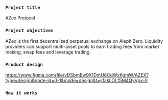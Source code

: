 ### `Project title`
AZex Protocol

### `Project objectives` 
AZex is the first decentralized perpetual exchange on Aleph Zero. Liquidity providers can support multi-asset pools to earn trading fees from market making, swap fees and leverage trading.

### `Product design`
https://www.figma.com/file/vDSbmEw9X1DmU8CdWxKgmW/AZEX?type=design&node-id=0-1&mode=design&t=yfakLOLf5M4QyVpx-0

### `How it works`
